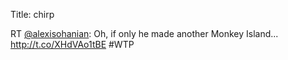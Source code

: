 Title: chirp

RT <a href="http://twitter.com/alexisohanian">@alexisohanian</a>: Oh, if only he made another Monkey Island... <a href="http://t.co/XHdVAo1tBE">http://t.co/XHdVAo1tBE</a> #WTP
